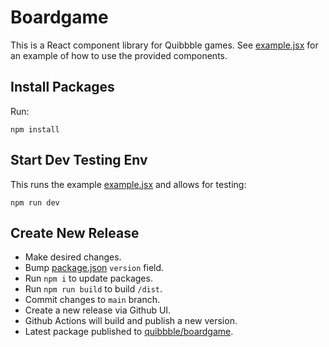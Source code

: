 # Boardgame

This is a React component library for Quibbble games. See [example.jsx](./src/example.jsx) for an example of how to use the provided components. 

## Install Packages

Run:

```
npm install
```

## Start Dev Testing Env

This runs the example [example.jsx](./src/example.jsx) and allows for testing:

```
npm run dev
```

## Create New Release

- Make desired changes.
- Bump [package.json](package.json) `version` field.
- Run `npm i` to update packages.
- Run `npm run build` to build `/dist`.
- Commit changes to `main` branch.
- Create a new release via Github UI.
- Github Actions will build and publish a new version.
- Latest package published to [quibbble/boardgame](https://github.com/quibbble/boardgame/pkgs/npm/boardgame).
